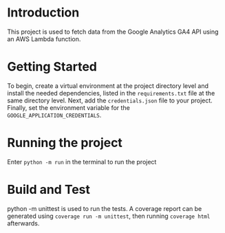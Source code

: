 # Introduction 
This project is used to fetch data from the Google Analytics GA4 API using an AWS Lambda function. 

# Getting Started
To begin, create a virtual environment at the project directory level and install the needed dependencies, listed in the `requirements.txt` file at the same directory level. Next, add the `credentials.json` file to your project. Finally, set the environment variable for the `GOOGLE_APPLICATION_CREDENTIALS`.

# Running the project
Enter `python -m run` in the terminal to run the project

# Build and Test
python -m unittest is used to run the tests. A coverage report can be generated using `coverage run -m unittest`, then running `coverage html` afterwards.

